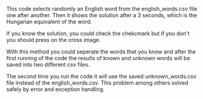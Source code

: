 This code selects randomly an English word from the english_words.csv file one after another. Then it shows the solution after a 3 seconds, which is the Hungarian equivalent of the word.

If you know the solution, you could check the chekcmark but if you don't you should press on the cross image.

With this method you could seperate the words that you know and after the first running of the code the results of known and unknown words will be saved into two different csv files.

The second time you run the code it will use the saved unknown_words.csv file instead of the english_words.csv. This problem among others solved safely by error and exception handling.
